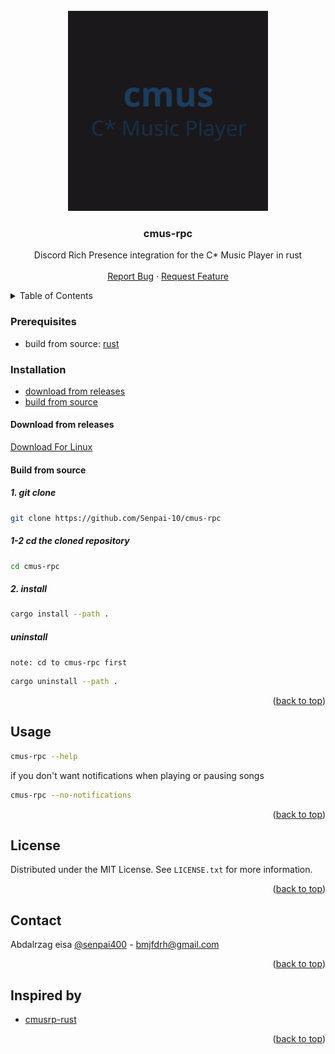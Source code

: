 <div id="top"></div>

<!-- PROJECT LOGO -->
<br />
<div align="center">
  <a href="https://github.com/Senpai-10/cmus-rpc">
    <img src="images/logo.png" alt="Logo" width="320" height="320">
  </a>

  <h3 align="center">cmus-rpc</h3>

  <p align="center">
    Discord Rich Presence integration for the C* Music Player in rust
    <br />
    <br />
    <a href="https://github.com/Senpai-10/cmus-rpc/issues">Report Bug</a>
    ·
    <a href="https://github.com/Senpai-10/cmus-rpc/issues">Request Feature</a>
  </p>
</div>

<!-- TABLE OF CONTENTS -->
<details>
  <summary>Table of Contents</summary>
  <ol>
    <li>
      <a href="#getting-started">Getting Started</a>
      <ul>
        <li><a href="#prerequisites">Prerequisites</a></li>
        <li>
          <a href="#installation">Installation</a>
            <ul>
              <li><a href="#download-from-releases">Download from releases</a></li>
              <li>
                <a href="#build-from-source">Build from source</a>
                <ul>
                  <li><a href="#1-git-clone">1. git clone</a></li>
                  <li><a href="#1-2-cd-the-cloned-repository">1.2 cd the cloned repository</a></li>
                  <li><a href="#2-install">2. install</a></li>
                  <li><a href="#uninstall">uninstall</a></li>
                </ul>
              </li>
            </ul>
        </li>
      </ul>
    </li>
    <li><a href="#usage">Usage</a></li>
    <li><a href="#license">License</a></li>
    <li><a href="#contact">Contact</a></li>
    <li><a href="#inspired-by">Inspired by</a></li>
  </ol>
</details>

<!-- GETTING STARTED -->

### **Prerequisites**

-   build from source: [rust](https://www.rust-lang.org/tools/install)

### **Installation**

-   [download from releases](#download-from-releases)
-   [build from source](#build-from-source)

#### **Download from releases**

[Download For Linux](https://github.com/Senpai-10/cmus-rpc/releases/latest/download/cmus-rpc)

#### **Build from source**

##### 1. git clone

```bash
git clone https://github.com/Senpai-10/cmus-rpc
```

##### 1-2 cd the cloned repository

```bash
cd cmus-rpc
```

##### 2. install

```bash
cargo install --path .
```

##### uninstall

`note: cd to cmus-rpc first`

```bash
cargo uninstall --path .
```

<p align="right">(<a href="#top">back to top</a>)</p>

<!-- USAGE EXAMPLES -->

## **Usage**

```bash
cmus-rpc --help
```

if you don't want notifications when playing or pausing songs

```bash
cmus-rpc --no-notifications
```

<p align="right">(<a href="#top">back to top</a>)</p>

<!-- LICENSE -->

## **License**

Distributed under the MIT License. See `LICENSE.txt` for more information.

<p align="right">(<a href="#top">back to top</a>)</p>

<!-- CONTACT -->

## **Contact**

Abdalrzag eisa [@senpai400](https://twitter.com/senpai400) - bmjfdrh@gmail.com

<p align="right">(<a href="#top">back to top</a>)</p>

<!-- inspired by -->

## **Inspired by**

-   [cmusrp-rust](https://github.com/pascalpuffke/cmusrp-rust)

<p align="right">(<a href="#top">back to top</a>)</p>
